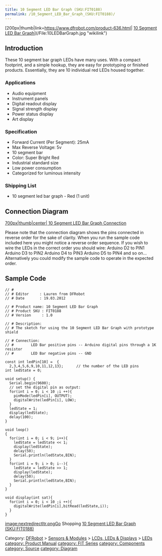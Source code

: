 ```yaml
---
title: 10 Segment LED Bar Graph (SKU:FIT0188)
permalink: /10_Segment_LED_Bar_Graph_(SKU:FIT0188)/
---
```


[200px|thumb|link=<https://www.dfrobot.com/product-636.html>| [10 Segment LED Bar Graph](https://www.dfrobot.com/product-636.html)](/File:10LEDBarGraph.jpg "wikilink")

Introduction
------------

These 10 segment bar graph LEDs have many uses. With a compact footprint, and a simple hookup, they are easy for prototyping or finished products. Essentially, they are 10 individual red LEDs housed together.

### Applications

-   Audio equipment
-   Instrument panels
-   Digital readout display
-   Signal strength display
-   Power status display
-   Art display

### Specification

-   Forward Current (Per Segment): 25mA
-   Max Reverse Voltage: 5v
-   10 segment bar
-   Color: Super Bright Red
-   Industrial standard size
-   Low power consumption
-   Categorized for luminous intensity

### Shipping List

-   10 segment led bar graph - Red (1 unit)

Connection Diagram
------------------

[700px|thumb|center| 10 Segment LED Bar Graph Connection](/File:FIT0188_Connection.png "wikilink")

Please note that the connection diagram shows the pins connected in reverse order for the sake of clarity. When you run the sample code included here you might notice a reverse order sequence. If you wish to wire the LEDs in the correct order you should wire:
Arduino D2 to PIN1
Arduino D3 to PIN2
Arduino D4 to PIN3
Arduino D5 to PIN4
and so on...
Alternatively you could modify the sample code to operate in the expected order.

Sample Code
-----------

~~~~ {.cpp}
// #
// # Editor     : Lauren from DFRobot
// # Date       : 19.03.2012

// # Product name: 10 Segment LED Bar Graph
// # Product SKU : FIT0188
// # Version     : 1.0

// # Description:
// # The sketch for using the 10 Segment LED Bar Graph with prototype shield

// # Connection:
// #        LED Bar positive pins -- Arduino digital pins through a 1K resistor
// #        LED Bar negative pins -- GND

const int ledPin[10] =  {
  2,3,4,5,6,9,10,11,12,13};      // the number of the LED pins
int ledState = 0;

void setup() {
  Serial.begin(9600);
  // set the digital pin as output:
  for(int i = 0; i < 10 ;i ++){
    pinMode(ledPin[i], OUTPUT);
    digitalWrite(ledPin[i], LOW);
  }
  ledState = 1;
  display(ledState);
  delay(100);
}

void loop()
{
  for(int i = 0; i < 9; i++){
    ledState = ledState << 1;
    display(ledState);
    delay(50);
    Serial.println(ledState,BIN);
  }
  for(int i = 9; i > 0; i--){
    ledState = ledState >> 1;
    display(ledState);
    delay(50);
    Serial.println(ledState,BIN);
  }
}

void display(int sat){
  for(int i = 0; i < 10 ;i ++){
    digitalWrite(ledPin[i],bitRead(ledState,i));
  }
}
~~~~




[image:nextredirectltr.pngGo](/image:nextredirectltr.png "wikilink") Shopping [10 Segment LED Bar Graph (SKU:FIT0188)](https://www.dfrobot.com/product-636.html)

Category: [DFRobot](https://www.dfrobot.com/) \> [Sensors & Modules](https://www.dfrobot.com/category-156.html) \> [LCDs, LEDs & Displays](https://www.dfrobot.com/category-53.html) \> [LEDs](https://www.dfrobot.com/category-131.html) [category: Product Manual](/category:_Product_Manual "wikilink") [category: FIT Series](/category:_FIT_Series "wikilink") [category: Components](/category:_Components "wikilink") [category: Source](/category:_Source "wikilink") [category: Diagram](/category:_Diagram "wikilink")

<img src="https://www.dfrobot.com/wiki/images/thumb/4/47/DRI0027_Diagram.png/550px-DRI0027_Diagram.png" alt="" style="max-width:100%;">
